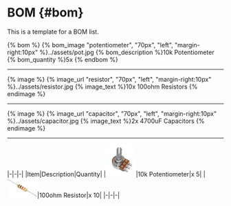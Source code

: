 # BOM {#bom}

This is a template for a BOM list.

{% bom %}
    {% bom_image "potentiometer", "70px", "left", "margin-right:10px" %}../assets/pot.jpg
    {% bom_description %}10k Potentiometer
    {% bom_quantity %}5x
{% endbom %}

---

{% image %}
    {% image_url "resistor", "70px", "left", "margin-right:10px" %}../assets/resistor.jpg
    {% image_text %}10x 100ohm Resistors
{% endimage %}

---

{% image %}
    {% image_url "capacitor", "70px", "left", "margin-right:10px" %}../assets/capacitor.jpg
    {% image_text %}2x 4700uF Capacitors
{% endimage %}

---

|-|-|-|
|Item|Description|Quantity|
|![potentiometer](../assets/pot-small.jpg)|10k Potentiometer|x 5|
|![resistor](../assets/resistor-small.jpg)|100ohm Resistor|x 10|
|-|-|-|





